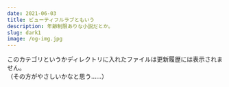 ```yaml
---
date: 2021-06-03
title: ビューティフルラブともいう
description: 年齢制限ありな小説だとか。
slug: dark1
image: /og-img.jpg
---
```

このカテゴリというかディレクトリに入れたファイルは更新履歴には表示されません。  
（その方がやさしいかなと思う……）
